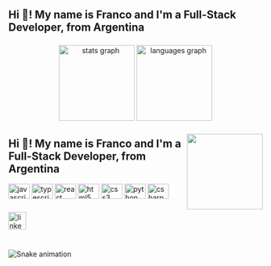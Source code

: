 <h2 align="left">Hi 👋! My name is Franco and I'm a Full-Stack Developer, from Argentina</h2>

###

<div align="center">
  <img src="https://github-readme-stats.vercel.app/api?hide_title=false&hide_rank=false&show_icons=true&include_all_commits=true&count_private=true&disable_animations=false&theme=gruvbox&locale=en&hide_border=false&username=genti91" height="150" alt="stats graph"  />
  <img src="https://github-readme-stats.vercel.app/api/top-langs?locale=en&hide_title=false&layout=compact&card_width=320&langs_count=8&theme=gruvbox&hide_border=false&username=genti91" height="150" alt="languages graph"  />
</div>

###

<img align="right" height="150" src="https://media2.giphy.com/media/qgQUggAC3Pfv687qPC/200w.gif?cid=82a1493b3xqwslgylqkx3e8ulcz3rhsvejts17xbf70fs29u&rid=200w.gif&ct=g"  />

###

<h2 align="left">Hi 👋! My name is Franco and I'm a Full-Stack Developer, from Argentina</h2>

<div align="left">
  <img src="https://cdn.jsdelivr.net/gh/devicons/devicon/icons/javascript/javascript-original.svg" height="30" width="42" alt="javascript logo"  />
  <img src="https://cdn.jsdelivr.net/gh/devicons/devicon/icons/typescript/typescript-plain.svg" height="30" width="42" alt="typescript logo"  />
  <img src="https://cdn.jsdelivr.net/gh/devicons/devicon/icons/react/react-original.svg" height="30" width="42" alt="react logo"  />
  <img src="https://cdn.jsdelivr.net/gh/devicons/devicon/icons/html5/html5-original.svg" height="30" width="42" alt="html5 logo"  />
  <img src="https://cdn.jsdelivr.net/gh/devicons/devicon/icons/css3/css3-original.svg" height="30" width="42" alt="css3 logo"  />
  <img src="https://cdn.jsdelivr.net/gh/devicons/devicon/icons/python/python-original.svg" height="30" width="42" alt="python logo"  />
  <img src="https://cdn.jsdelivr.net/gh/devicons/devicon/icons/csharp/csharp-original.svg" height="30" width="42" alt="csharp logo"  />
</div>

###

<div align="left">
  <a href="linkedin.com/in/franco-gentilini-8b178b195" >
    <img src="https://img.shields.io/static/v1?message=LinkedIn&logo=linkedin&label=&color=0077B5&logoColor=white&labelColor=&style=for-the-badge" height="35" alt="linkedin logo" />
   </a>
</div>

###

<br clear="both">

<img src="https://raw.githubusercontent.com/maurodesouza/maurodesouza/blob/output/snake.svg" alt="Snake animation" />

###
